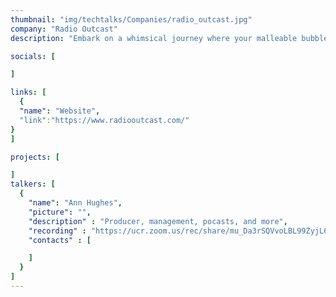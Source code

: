 ```yaml
---
thumbnail: "img/techtalks/Companies/radio_outcast.jpg"
company: "Radio Outcast"
description: "Embark on a whimsical journey where your malleable bubble gum avatar masters the art of transformation, morphing into various forms to navigate a world where the environment itself guides your path. Discover the enchanting mechanics of shape-shifting as you adapt to the ever-changing landscapes, turning each twist and turn into an adventure that tests the limits of your bubble-gummed ingenuity."

socials: [

]

links: [
  {
  "name": "Website",
  "link":"https://www.radiooutcast.com/"
}
]

projects: [

]
talkers: [
  {
    "name": "Ann Hughes",
    "picture": "",
    "description" : "Producer, management, pocasts, and more",
    "recording" : "https://ucr.zoom.us/rec/share/mu_Da3rSQVvoLBL99ZyjL6RoULumWVfkZ0C1WzRh6kUaZya9prXLaifhbYAkHOPn.1MZDJIFvNbH45rxK",
    "contacts" : [

    ]
  }
]
---
```

